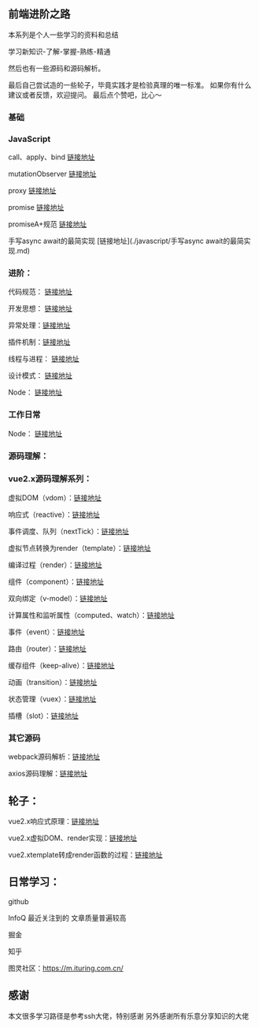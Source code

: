 ## 前端进阶之路
本系列是个人一些学习的资料和总结

学习新知识-了解-掌握-熟练-精通

然后也有一些源码和源码解析。

最后自己尝试造的一些轮子，毕竟实践才是检验真理的唯一标准。
如果你有什么建议或者反馈，欢迎提问。
最后点个赞吧，比心～

### 基础
### JavaScript
call、apply、bind [链接地址](./javascript/call、apply、bind.md)

mutationObserver [链接地址](./javascript/MutationObserver.md)

proxy [链接地址](./javascript/Proxy.md)

promise [链接地址](./javascript/Promise.md)

promiseA+规范 [链接地址](./javascript/PromiseA.md)

手写async await的最简实现 [链接地址](./javascript/手写async await的最简实现.md)

### 进阶：
代码规范： [链接地址](./升阶/代码规范.md) 
 
开发思想： [链接地址](./升阶/开发思想.md)

异常处理：[链接地址](./升阶/异常处理.md)

插件机制：[链接地址](./升阶/插件机制.md)

线程与进程： [链接地址](./升阶/线程与进程.md)

设计模式： [链接地址](./升阶/设计模式.md)

Node： [链接地址](./node/node.md)  

### 工作日常
Node： [链接地址](./版本管理/Git提交信息.md)  

### 源码理解：

### vue2.x源码理解系列：
虚拟DOM（vdom）：[链接地址](./vue/dvue/vdom.md)

响应式（reactive）：[链接地址](./vue/dvue/reactive.md)

事件调度、队列（nextTick）：[链接地址](./vue/dvue/nextTick.md)

虚拟节点转换为render（template）：[链接地址](./vue/dvue/template.md)

编译过程（render）：[链接地址](./vue/dvue/render.md)

组件（component）：[链接地址](./vue/dvue/component.md)

双向绑定（v-model）：[链接地址](./vue/dvue/v-model.md)

计算属性和监听属性（computed、watch）：[链接地址](./vue/dvue/v-model.md)

事件（event）：[链接地址](./vue/dvue/event.md)

路由（router）：[链接地址](./vue/dvue/router.md)

缓存组件（keep-alive）：[链接地址](./vue/dvue/keep-alive.md)

动画（transition）：[链接地址](./vue/dvue/transition.md)

状态管理（vuex）：[链接地址](./vue/dvue/vuex.md)

插槽（slot）：[链接地址](./vue/dvue/slot.md)

### 其它源码

webpack源码解析：[链接地址](工程化/webpack/webpack源码解析.md)

axios源码理解：[链接地址](./axios/axios.md)

## 轮子：
vue2.x响应式原理：[链接地址](https://github.com/a448206058/dVue)

vue2.x虚拟DOM、render实现：[链接地址](https://github.com/a448206058/dVue)

vue2.xtemplate转成render函数的过程：[链接地址](https://github.com/a448206058/dVue)

## 日常学习：
github

InfoQ 最近关注到的 文章质量普遍较高

掘金

知乎

图灵社区：https://m.ituring.com.cn/

## 感谢
本文很多学习路径是参考ssh大佬，特别感谢
另外感谢所有乐意分享知识的大佬
